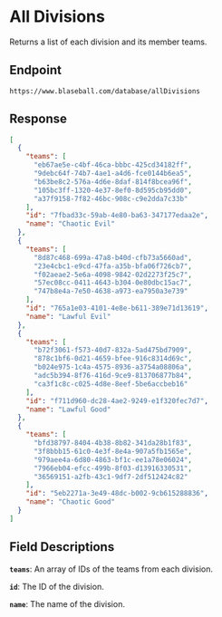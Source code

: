 # All Divisions

Returns a list of each division and its member teams.

## Endpoint

`https://www.blaseball.com/database/allDivisions`

## Response

```json
[
  {
    "teams": [
      "eb67ae5e-c4bf-46ca-bbbc-425cd34182ff",
      "9debc64f-74b7-4ae1-a4d6-fce0144b6ea5",
      "b63be8c2-576a-4d6e-8daf-814f8bcea96f",
      "105bc3ff-1320-4e37-8ef0-8d595cb95dd0",
      "a37f9158-7f82-46bc-908c-c9e2dda7c33b"
    ],
    "id": "7fbad33c-59ab-4e80-ba63-347177edaa2e",
    "name": "Chaotic Evil"
  },
  {
    "teams": [
      "8d87c468-699a-47a8-b40d-cfb73a5660ad",
      "23e4cbc1-e9cd-47fa-a35b-bfa06f726cb7",
      "f02aeae2-5e6a-4098-9842-02d2273f25c7",
      "57ec08cc-0411-4643-b304-0e80dbc15ac7",
      "747b8e4a-7e50-4638-a973-ea7950a3e739"
    ],
    "id": "765a1e03-4101-4e8e-b611-389e71d13619",
    "name": "Lawful Evil"
  },
  {
    "teams": [
      "b72f3061-f573-40d7-832a-5ad475bd7909",
      "878c1bf6-0d21-4659-bfee-916c8314d69c",
      "b024e975-1c4a-4575-8936-a3754a08806a",
      "adc5b394-8f76-416d-9ce9-813706877b84",
      "ca3f1c8c-c025-4d8e-8eef-5be6accbeb16"
    ],
    "id": "f711d960-dc28-4ae2-9249-e1f320fec7d7",
    "name": "Lawful Good"
  },
  {
    "teams": [
      "bfd38797-8404-4b38-8b82-341da28b1f83",
      "3f8bbb15-61c0-4e3f-8e4a-907a5fb1565e",
      "979aee4a-6d80-4863-bf1c-ee1a78e06024",
      "7966eb04-efcc-499b-8f03-d13916330531",
      "36569151-a2fb-43c1-9df7-2df512424c82"
    ],
    "id": "5eb2271a-3e49-48dc-b002-9cb615288836",
    "name": "Chaotic Good"
  }
]
```

## Field Descriptions

**`teams`**: An array of IDs of the teams from each division.

**`id`**: The ID of the division.

**`name`**: The name of the division.